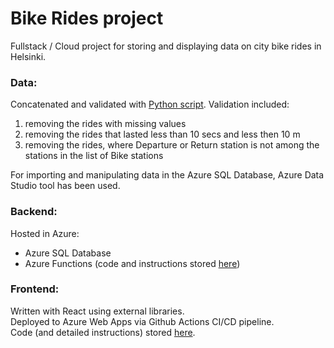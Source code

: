 # Bike Rides project
Fullstack / Cloud project for storing and displaying data on city bike rides in Helsinki.  

### Data:
Concatenated and validated with [Python script](https://github.com/YuliaKokorieva/bikes-project/blob/master/Data/data_validation.py). 
Validation included:
1. removing the rides with missing values
2. removing the rides that lasted less than 10 secs and less then 10 m
3. removing the rides, where Departure or Return station is not among the stations in the list of Bike stations

For importing and manipulating data in the Azure SQL Database, Azure Data Studio tool has been used.

### Backend:  
Hosted in Azure:

 - Azure SQL Database
 - Azure Functions (code and instructions stored [here](https://github.com/YuliaKokorieva/bikes-project/tree/master/AzureFunctions))

### Frontend:   
Written with React using external libraries.  
Deployed to Azure Web Apps via Github Actions CI/CD pipeline.  
Code (and detailed instructions) stored [here](https://github.com/YuliaKokorieva/bikes-project/tree/master/BikeRidesFront).
